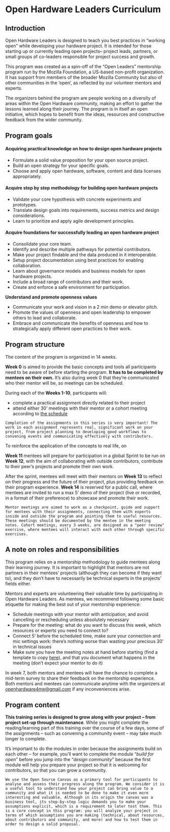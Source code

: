 # Open Hardware Leaders Curriculum


## Introduction

Open Hardware Leaders is designed to teach you best practices in “working open” while developing your hardware project. It is intended for those starting up or currently leading open projects– project leads, partners, or small groups of co-leaders responsible for project success and growth.

This program was created as a spin-off of the “Open Leaders” mentorship program run by the Mozilla Foundation, a US-based non-profit organization. It has support from members of the broader Mozilla Community but also of other communities in the ‘open’, as reflected by our volunteer mentors and experts.

The organizers behind the program are people working on a diversity of areas within the Open Hardware community, making an effort to gather the lessons learned along their journey. The program is in itself an open initiative, which hopes to benefit from the ideas, resources and constructive feedback from the wider community.


## Program goals


#### **Acquiring practical knowledge on how to design open hardware projects**



*   Formulate a solid value proposition for your open source project.
*   Build an open strategy for your specific goals.
*   Choose and apply open hardware, software, content and data licenses appropriately.

#### **Acquire step by step methodology for building open hardware projects**

*   Validate your core hypothesis with concrete experiments and prototypes.
*   Translate design goals into requirements, success metrics and design considerations.
*   Learn to prioritize and apply agile development principles.

#### **Acquire foundations for successfully leading an open hardware project**

*   Consolidate your core team.
*   Identify and describe multiple pathways for potential contributors.
*   Make your project findable and the data produced in it interoperable.
*   Setup project documentation using best practices for enabling collaboration.
*   Learn about governance models and business models for open hardware projects.
*   Include a broad range of contributors and their work.
*   Create and enforce a safe environment for participation.


**Understand and promote openness values**



*   Communicate your work and vision in a 2 min demo or elevator pitch.
*   Promote the values of openness and open leadership to empower others to lead and collaborate.
*   Embrace and communicate the benefits of openness and how to strategically apply different open practices to their work.


## Program structure

The content of the program is organized in 14 weeks.

**Week 0** is aimed to provide the basic concepts and tools all participants need to be aware of before starting the program. **It has to be completed by mentees on their own.** It’s also during week 0 that they’re communicated who their mentor will be, so meetings can be scheduled.

During each of the **Weeks 1-10**, participants will:



*   complete a practical assignment directly related to their project
*   attend either 30’ meetings with their mentor or a cohort meeting according to [the schedule](https://open-hardware-leaders.github.io/ohlwebsite/Program/02_schedule.html)


`Completion of the assignments in this series is very important! The work in each assignment represents real, significant work on your project, from project planning to developing good workflows to convening events and communicating effectively with contributors.`



To reinforce the application of the concepts to real life, on

**Week 11** mentees will prepare for participation in a global Sprint to be run on **Week 12**, with the aim of collaborating with outside contributors, contribute to their peer’s projects and promote their own work.

After the sprint, mentees will meet with their mentors on **Week 13** to reflect on their progress and the future of their project, plus providing feedback on their program experience. **Week 14** is reserved for a public call, where mentees are invited to run a max 5’ demo of their project (live or recorded, in a format of their preference) to showcase and promote their work.


`Mentor meetings are aimed to work as a checkpoint, guide and support for mentees with their assignments, connecting them with experts inside and outside the program and pointing them to useful resources. These meetings should be documented by the mentee in the meeting notes.
Cohort meetings, every 3 weeks, are designed as a "peer review" exercise, where mentees will interact with each other through specific exercises.`  




## A note on roles and responsibilities

This program relies on a mentorship methodology to guide mentees along their learning journey. It is important to highlight that mentors are not partners in their mentees’ projects (although they can become if they want to), and they don’t have to necessarily be technical experts in the projects’ fields either.

Mentors and experts are volunteering their valuable time by participating in Open Hardware Leaders. As mentees, we recommend following some basic etiquette for making the best out of your mentorship experience:



*   Schedule meetings with your mentor with anticipation, and avoid cancelling or rescheduling unless absolutely necessary
*   Prepare for the meeting: what do you want to discuss this week, which resources or experts you need to connect to?
*   Connect 5’ before the scheduled time, make sure your connection and mic settings work: there’s nothing worse than wasting your precious 30’ in technical issues
*   Make sure you have the meeting notes  at hand before starting (find a template to copy [here](https://docs.google.com/document/d/1JnPxxxiNP1xxrHZNWAfK7TsFKSiBpb8T2JkVWZFnbMk/edit?usp=sharing)), and that you document what happens in the meeting (don’t expect your mentor to do it)

In week 7, both mentors and mentees will have the chance to complete a mid-term survey to share their feedback on the mentorship experience. Both mentors and mentees can communicate anytime with the organizers at [openhardware4me@gmail.com](mailto:openhardware4me@gmail.com) if any inconveniences arise.


## Program content

**This training series is designed to grow along with your project – from project set-up through maintenance**. While you might complete the reading/learning part of this training over the course of a few days, some of the assignments – such as convening a community event – may take much longer to complete.

It’s important to do the modules in order because the assignments build on each other – for example, you’ll want to complete the module “_build for open_” before you jump into the “_design community_” because the first module will help you prepare your project so that it is welcoming for contributors, so that you can grow a community.


`We use the Open Source Canvas as a primary tool for participants to analyse and assess their progress along the program. We consider it is a useful tool to understand how your project can bring value to a community and what it is needed to be done to make it even more interesting and valuable.
Although in its origin the canvas was a business tool, its step-by-step logic demands you to make your assumptions explicit, which is a requirement to later test them. This is a core concept in this program: you will analyze your project in terms of which assumptions you are making (technical, about resources, about contributors and community, and more) and how to test them in order to design a solid proposal.`

